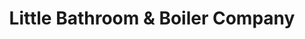 ---
title: "Little Bathroom & Boiler Company"
url: /bristol/little-bathroom-und-boiler-company/
shop: Baumarkt
---
